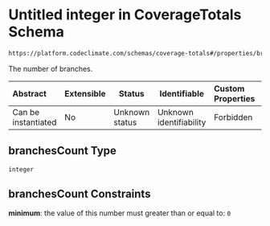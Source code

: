 # Untitled integer in CoverageTotals Schema

```txt
https://platform.codeclimate.com/schemas/coverage-totals#/properties/branchesCount
```

The number of branches.


| Abstract            | Extensible | Status         | Identifiable            | Custom Properties | Additional Properties | Access Restrictions | Defined In                                                                                      |
| :------------------ | ---------- | -------------- | ----------------------- | :---------------- | --------------------- | ------------------- | ----------------------------------------------------------------------------------------------- |
| Can be instantiated | No         | Unknown status | Unknown identifiability | Forbidden         | Allowed               | none                | [CoverageTotals.schema.json\*](../../schemas/CoverageTotals.schema.json "open original schema") |

## branchesCount Type

`integer`

## branchesCount Constraints

**minimum**: the value of this number must greater than or equal to: `0`
